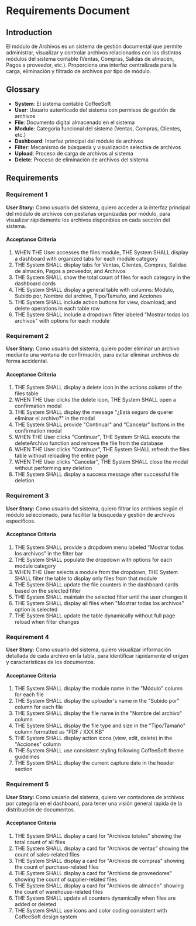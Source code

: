 # Requirements Document

## Introduction

El módulo de Archivos es un sistema de gestión documental que permite administrar, visualizar y controlar archivos relacionados con los distintos módulos del sistema contable (Ventas, Compras, Salidas de almacén, Pagos a proveedor, etc.). Proporciona una interfaz centralizada para la carga, eliminación y filtrado de archivos por tipo de módulo.

## Glossary

- **System**: El sistema contable CoffeeSoft
- **User**: Usuario autenticado del sistema con permisos de gestión de archivos
- **File**: Documento digital almacenado en el sistema
- **Module**: Categoría funcional del sistema (Ventas, Compras, Clientes, etc.)
- **Dashboard**: Interfaz principal del módulo de archivos
- **Filter**: Mecanismo de búsqueda y visualización selectiva de archivos
- **Upload**: Proceso de carga de archivos al sistema
- **Delete**: Proceso de eliminación de archivos del sistema

## Requirements

### Requirement 1

**User Story:** Como usuario del sistema, quiero acceder a la interfaz principal del módulo de archivos con pestañas organizadas por módulo, para visualizar rápidamente los archivos disponibles en cada sección del sistema.

#### Acceptance Criteria

1. WHEN THE User accesses the files module, THE System SHALL display a dashboard with organized tabs for each module category
2. THE System SHALL display tabs for Ventas, Clientes, Compras, Salidas de almacén, Pagos a proveedor, and Archivos
3. THE System SHALL show the total count of files for each category in the dashboard cards
4. THE System SHALL display a general table with columns: Módulo, Subido por, Nombre del archivo, Tipo/Tamaño, and Acciones
5. THE System SHALL include action buttons for view, download, and delete operations in each table row
6. THE System SHALL include a dropdown filter labeled "Mostrar todas los archivos" with options for each module

### Requirement 2

**User Story:** Como usuario del sistema, quiero poder eliminar un archivo mediante una ventana de confirmación, para evitar eliminar archivos de forma accidental.

#### Acceptance Criteria

1. THE System SHALL display a delete icon in the actions column of the files table
2. WHEN THE User clicks the delete icon, THE System SHALL open a confirmation modal
3. THE System SHALL display the message "¿Está seguro de querer eliminar el archivo?" in the modal
4. THE System SHALL provide "Continuar" and "Cancelar" buttons in the confirmation modal
5. WHEN THE User clicks "Continuar", THE System SHALL execute the deleteArchivo function and remove the file from the database
6. WHEN THE User clicks "Continuar", THE System SHALL refresh the files table without reloading the entire page
7. WHEN THE User clicks "Cancelar", THE System SHALL close the modal without performing any deletion
8. THE System SHALL display a success message after successful file deletion

### Requirement 3

**User Story:** Como usuario del sistema, quiero filtrar los archivos según el módulo seleccionado, para facilitar la búsqueda y gestión de archivos específicos.

#### Acceptance Criteria

1. THE System SHALL provide a dropdown menu labeled "Mostrar todas los archivos" in the filter bar
2. THE System SHALL populate the dropdown with options for each module category
3. WHEN THE User selects a module from the dropdown, THE System SHALL filter the table to display only files from that module
4. THE System SHALL update the file counters in the dashboard cards based on the selected filter
5. THE System SHALL maintain the selected filter until the user changes it
6. THE System SHALL display all files when "Mostrar todas los archivos" option is selected
7. THE System SHALL update the table dynamically without full page reload when filter changes

### Requirement 4

**User Story:** Como usuario del sistema, quiero visualizar información detallada de cada archivo en la tabla, para identificar rápidamente el origen y características de los documentos.

#### Acceptance Criteria

1. THE System SHALL display the module name in the "Módulo" column for each file
2. THE System SHALL display the uploader's name in the "Subido por" column for each file
3. THE System SHALL display the file name in the "Nombre del archivo" column
4. THE System SHALL display the file type and size in the "Tipo/Tamaño" column formatted as "PDF / XXX KB"
5. THE System SHALL display action icons (view, edit, delete) in the "Acciones" column
6. THE System SHALL use consistent styling following CoffeeSoft theme guidelines
7. THE System SHALL display the current capture date in the header section

### Requirement 5

**User Story:** Como usuario del sistema, quiero ver contadores de archivos por categoría en el dashboard, para tener una visión general rápida de la distribución de documentos.

#### Acceptance Criteria

1. THE System SHALL display a card for "Archivos totales" showing the total count of all files
2. THE System SHALL display a card for "Archivos de ventas" showing the count of sales-related files
3. THE System SHALL display a card for "Archivos de compras" showing the count of purchase-related files
4. THE System SHALL display a card for "Archivos de proveedores" showing the count of supplier-related files
5. THE System SHALL display a card for "Archivos de almacén" showing the count of warehouse-related files
6. THE System SHALL update all counters dynamically when files are added or deleted
7. THE System SHALL use icons and color coding consistent with CoffeeSoft design system
